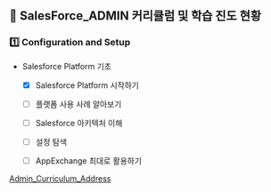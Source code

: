## :school: SalesForce_ADMIN 커리큘럼 및 학습 진도 현황

### :one: Configuration and Setup

- Salesforce Platform 기초
    - [x] Salesforce Platform 시작하기
    - [ ] 플랫폼 사용 사례 알아보기
    - [ ] Salesforce 아키텍처 이해
    - [ ] 설정 탐색
    - [ ] AppExchange 최대로 활용하기


[Admin_Curriculum_Address](https://trailhead.salesforce.com/ko/users/strailhead/trailmixes/prepare-for-your-salesforce-administrator-credential)

